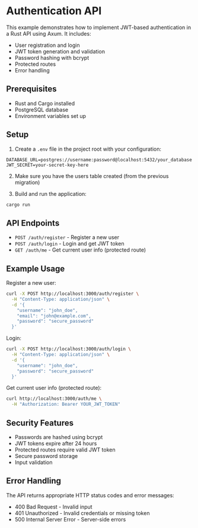 # Authentication API

This example demonstrates how to implement JWT-based authentication in a Rust API using Axum. It includes:

- User registration and login
- JWT token generation and validation
- Password hashing with bcrypt
- Protected routes
- Error handling

## Prerequisites

- Rust and Cargo installed
- PostgreSQL database
- Environment variables set up

## Setup

1. Create a `.env` file in the project root with your configuration:
```
DATABASE_URL=postgres://username:password@localhost:5432/your_database
JWT_SECRET=your-secret-key-here
```

2. Make sure you have the users table created (from the previous migration)

3. Build and run the application:
```bash
cargo run
```

## API Endpoints

- `POST /auth/register` - Register a new user
- `POST /auth/login` - Login and get JWT token
- `GET /auth/me` - Get current user info (protected route)

## Example Usage

Register a new user:
```bash
curl -X POST http://localhost:3000/auth/register \
  -H "Content-Type: application/json" \
  -d '{
    "username": "john_doe",
    "email": "john@example.com",
    "password": "secure_password"
  }'
```

Login:
```bash
curl -X POST http://localhost:3000/auth/login \
  -H "Content-Type: application/json" \
  -d '{
    "username": "john_doe",
    "password": "secure_password"
  }'
```

Get current user info (protected route):
```bash
curl http://localhost:3000/auth/me \
  -H "Authorization: Bearer YOUR_JWT_TOKEN"
```

## Security Features

- Passwords are hashed using bcrypt
- JWT tokens expire after 24 hours
- Protected routes require valid JWT token
- Secure password storage
- Input validation

## Error Handling

The API returns appropriate HTTP status codes and error messages:
- 400 Bad Request - Invalid input
- 401 Unauthorized - Invalid credentials or missing token
- 500 Internal Server Error - Server-side errors 